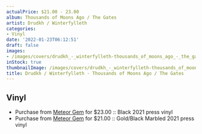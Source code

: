 ```yaml
---
actualPrice: $21.00 - 23.00
album: Thousands of Moons Ago / The Gates
artist: Drudkh / Winterfylleth
categories:
- Vinyl
date: '2022-01-23T06:12:51'
draft: false
images:
- /images/covers/drudkh_-_winterfylleth-thousands_of_moons_ago_-_the_gates.png
inStock: true
thumbnailImage: /images/covers/drudkh_-_winterfylleth-thousands_of_moons_ago_-_the_gates-thumb.png
title: Drudkh / Winterfylleth - Thousands of Moons Ago / The Gates
---
```


## Vinyl
* Purchase from [Meteor Gem](https://meteor-gem.com/products/drudkh-winterfylleth-thousands-of-moons-ago-the-gates-12) for $23.00 :: Black 2021 press vinyl
* Purchase from [Meteor Gem](https://meteor-gem.com/products/drudkh-winterfylleth-thousands-of-moons-ago-the-gates-12) for $21.00 :: Gold/Black Marbled 2021 press vinyl
